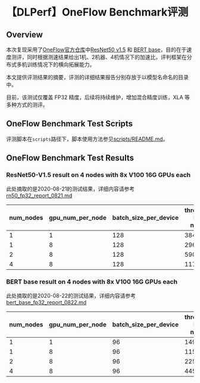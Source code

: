 # 【DLPerf】OneFlow Benchmark评测

## Overview

本次复现采用了[OneFlow官方仓库](https://github.com/Oneflow-Inc/OneFlow-Benchmark/tree/637bb9cdb4cc1582f13bcc171acbc8a8089d9435)中[ResNet50 v1.5](https://github.com/Oneflow-Inc/OneFlow-Benchmark/tree/637bb9cdb4cc1582f13bcc171acbc8a8089d9435/Classification/cnns) 和 [BERT base](https://github.com/Oneflow-Inc/OneFlow-Benchmark/tree/637bb9cdb4cc1582f13bcc171acbc8a8089d9435/LanguageModeling/BERT)，目的在于速度测评，同时根据测速结果给出1机、2机器、4机情况下的加速比，评判框架在分布式多机训练情况下的横向拓展能力。

本文提供评测结果的摘要，评测的详细结果报告分别存放于以模型名命名的目录中。 

目前，该测试仅覆盖 FP32 精度，后续将持续维护，增加混合精度训练，XLA 等多种方式的测评。

## OneFlow Benchmark Test Scripts

评测脚本在`scripts`路径下，脚本使用方法参见[scripts/README.md](./scripts/README.md)。

## OneFlow Benchmark Test Results

### ResNet50-V1.5 result on 4 nodes with 8x V100 16G GPUs each

此处摘取的是2020-08-21的测试结果，详细内容请参考[rn50_fp32_report_0821.md](./ConvNets/rn50_fp32_report_0821.md)

| num_nodes | gpu_num_per_node | batch_size_per_device | throughput <br>FP32 <br>no XLA | speedup |
| --------- | ---------------- | --------------------- | ------------------------------ | ------- |
| 1         | 1                | 128                   | 384.85                         | 1.00    |
| 1         | 8                | 128                   | 2969.45                        | 7.71    |
| 2         | 8                | 128                   | 5906.55                        | 15.35   |
| 4         | 8                | 128                   | 11711.18                       | 30.43   |

### BERT base result on 4 nodes with 8x V100 16G GPUs each

此处摘取的是2020-08-22的测试结果，详细内容请参考[bert_base_fp32_report_0822.md](./BERT/bert_base_fp32_report_0822.md)

| num_nodes | gpu_num_per_node | batch_size_per_device | throughput <br>FP32 <br>no XLA | speedup |
| --------- | ---------------- | --------------------- | ------------------------------ | ------- |
| 1         | 1                | 96                    | 149.84                         | 1.00    |
| 1         | 8                | 96                    | 1158.51                        | 7.73    |
| 2         | 8                | 96                    | 2257.71                        | 15.07   |
| 4         | 8                | 96                    | 4455.97                        | 29.75   |

